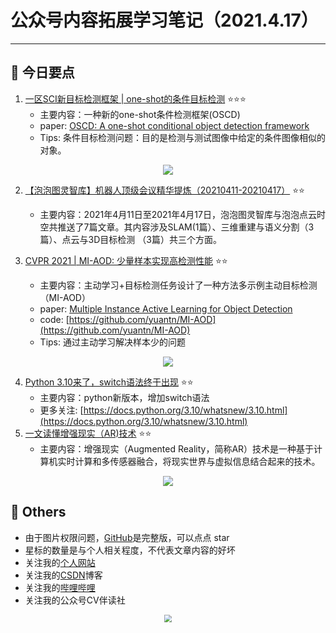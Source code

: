 # 公众号内容拓展学习笔记（2021.4.17）

------



## :paperclip:  今日要点

1. [一区SCI新目标检测框架 | one-shot的条件目标检测](https://mp.weixin.qq.com/s/xEDov37S_Sb8U0hQDKuT1w)         :star::star::star:
   - 主要内容：一种新的one-shot条件检测框架(OSCD)
   - paper: [OSCD: A one-shot conditional object detection framework](https://doi.org/10.1016/j.neucom.2020.04.092)
   - Tips: 条件目标检测问题：目的是检测与测试图像中给定的条件图像相似的对象。
   

<div align=center><img src="https://mmbiz.qpic.cn/mmbiz_png/1MtnAxmWSwNlphibB3Rhz9ia1jAjjo8voJhtApwN7fGRtpRrggXeIKDbkA49RpRzYPgrPH7udfEp1jSXW4WB7ooA/640?wx_fmt=png&tp=webp&wxfrom=5&wx_lazy=1&wx_co=1" style='zoom:100%'>
</div>

2. [【泡泡图灵智库】机器人顶级会议精华提炼（20210411-20210417）](https://mp.weixin.qq.com/s/arBi0RwpB5Cu1z0Ivsr8Bg)       :star::star:
   - 主要内容：2021年4月11日至2021年4月17日，泡泡图灵智库与泡泡点云时空共推送了7篇文章。其内容涉及SLAM(1篇）、三维重建与语义分割（3篇）、点云与3D目标检测 （3篇）共三个方面。

3. [CVPR 2021 | MI-AOD: 少量样本实现高检测性能](https://mp.weixin.qq.com/s/2ahhImUgl21LPr4PvTrpkg)       :star::star:
   - 主要内容：主动学习+目标检测任务设计了一种方法多示例主动目标检测（MI-AOD）
   - paper: [Multiple Instance Active Learning for Object Detection](https://arxiv.org/pdf/2104.02324.pdf)
   - code: [https://github.com/yuantn/MI-AOD](https://github.com/yuantn/MI-AOD)
   - Tips: 通过主动学习解决样本少的问题

<div align=center><img src="https://mmbiz.qpic.cn/sz_mmbiz_jpg/gYUsOT36vfpSuvjKQsXHLicXhHfoG54EJuz7vyv7k5GTE4y01jbXIKCBLPW1XdznJKp01quUROHt4Ay1JIicpckg/640?wx_fmt=jpeg&tp=webp&wxfrom=5&wx_lazy=1&wx_co=1" style='zoom:100%'>
</div>

4. [Python 3.10来了，switch语法终于出现](https://mp.weixin.qq.com/s/CN_7h6twOD51ac0KIEH4PQ)       :star::star:
   - 主要内容：python新版本，增加switch语法
   - 更多关注: [https://docs.python.org/3.10/whatsnew/3.10.html](https://docs.python.org/3.10/whatsnew/3.10.html)
5. [一文读懂增强现实（AR)技术](https://mp.weixin.qq.com/s/6iRUmpCrKgzmavAnl1HJfA)       :star::star:
   - 主要内容：增强现实（Augmented Reality，简称AR）技术是一种基于计算机实时计算和多传感器融合，将现实世界与虚拟信息结合起来的技术。

<div align=center><img src="https://mmbiz.qpic.cn/mmbiz_png/qcyIKvJCkVDiaWBVrVfszB2Oklezgia59dYZic52mW4nmUIgeMFkOaywLTyWMpa0Mibd9diceYBMiakyAOCEN7zCYicAg/640?wx_fmt=png&tp=webp&wxfrom=5&wx_lazy=1&wx_co=1" style='zoom:100%'>
</div>

## :paperclip:  Others

- 由于图片权限问题，[GitHub](https://github.com/xiaoxuebajie/dairly_learning)是完整版，可以点点 star
- 星标的数量是与个人相关程度，不代表文章内容的好坏
- 关注我的[个人网站](http://www.cvbds.cn/)
- 关注我的[CSDN](https://mp.csdn.net/console/article)博客
- 关注我的[哔哩哔哩](https://space.bilibili.com/424394389?spm_id_from=333.788.b_765f7570696e666f.1)
- 关注我的公众号CV伴读社

<div align=center><img src="https://img-blog.csdnimg.cn/202005031406335.jpg" style='zoom:80%'>
</div>